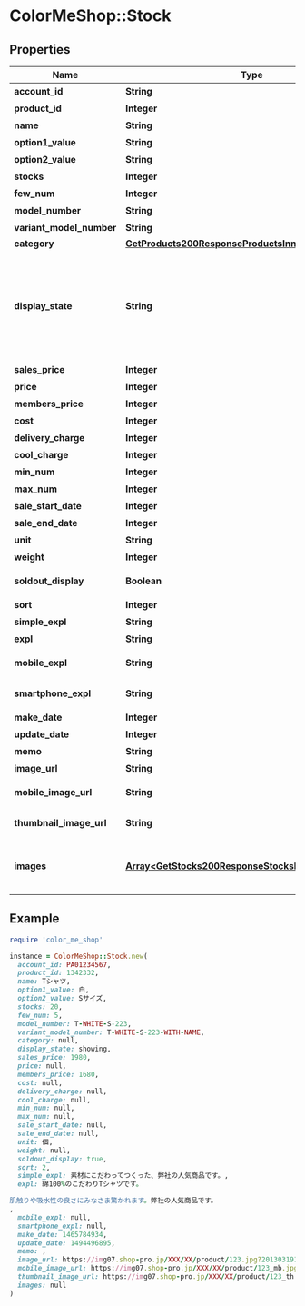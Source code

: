 # ColorMeShop::Stock

## Properties

| Name | Type | Description | Notes |
| ---- | ---- | ----------- | ----- |
| **account_id** | **String** | ショップアカウントID | [optional] |
| **product_id** | **Integer** | 商品ID | [optional] |
| **name** | **String** | 商品名 | [optional] |
| **option1_value** | **String** | オプション1の値 | [optional] |
| **option2_value** | **String** | オプション2の値 | [optional] |
| **stocks** | **Integer** | 在庫数 | [optional] |
| **few_num** | **Integer** | 残りわずかとなる在庫数 | [optional] |
| **model_number** | **String** | 型番 | [optional] |
| **variant_model_number** | **String** | オプションの型番 | [optional] |
| **category** | [**GetProducts200ResponseProductsInnerCategory**](GetProducts200ResponseProductsInnerCategory.md) |  | [optional] |
| **display_state** | **String** | 掲載設定  - &#x60;showing&#x60;: 掲載状態 - &#x60;hidden&#x60;: 非掲載状態 - &#x60;showing_for_members&#x60;: 会員にのみ掲載 - &#x60;sale_for_members&#x60;: 掲載状態だが購入は会員のみ可能  | [optional] |
| **sales_price** | **Integer** | 販売価格 | [optional] |
| **price** | **Integer** | 定価 | [optional] |
| **members_price** | **Integer** | 会員価格 | [optional] |
| **cost** | **Integer** | 原価 | [optional] |
| **delivery_charge** | **Integer** | 個別送料 | [optional] |
| **cool_charge** | **Integer** | クール便の追加料金 | [optional] |
| **min_num** | **Integer** | 最小購入数量 | [optional] |
| **max_num** | **Integer** | 最大購入数量 | [optional] |
| **sale_start_date** | **Integer** | 掲載開始時刻 | [optional] |
| **sale_end_date** | **Integer** | 掲載終了時刻 | [optional] |
| **unit** | **String** | 単位 | [optional] |
| **weight** | **Integer** | 重量(グラム単位) | [optional] |
| **soldout_display** | **Boolean** | 売り切れているときもショップに表示するか | [optional] |
| **sort** | **Integer** | 表示順 | [optional] |
| **simple_expl** | **String** | 簡易説明 | [optional] |
| **expl** | **String** | 商品説明 | [optional] |
| **mobile_expl** | **String** | フィーチャーフォン向けショップの商品説明 | [optional] |
| **smartphone_expl** | **String** | スマホ向けショップの商品説明 | [optional] |
| **make_date** | **Integer** | 商品作成日時 | [optional] |
| **update_date** | **Integer** | 商品更新日時 | [optional] |
| **memo** | **String** | 備考 | [optional] |
| **image_url** | **String** | メインの商品画像URL | [optional] |
| **mobile_image_url** | **String** | メインの商品画像のモバイル用URL | [optional] |
| **thumbnail_image_url** | **String** | メインの商品画像のサムネイルURL | [optional] |
| **images** | [**Array&lt;GetStocks200ResponseStocksInnerImagesInner&gt;**](GetStocks200ResponseStocksInnerImagesInner.md) | メインの商品画像以外の3つの画像に関する、PC用とモバイル用の画像URL | [optional] |

## Example

```ruby
require 'color_me_shop'

instance = ColorMeShop::Stock.new(
  account_id: PA01234567,
  product_id: 1342332,
  name: Tシャツ,
  option1_value: 白,
  option2_value: Sサイズ,
  stocks: 20,
  few_num: 5,
  model_number: T-WHITE-S-223,
  variant_model_number: T-WHITE-S-223-WITH-NAME,
  category: null,
  display_state: showing,
  sales_price: 1980,
  price: null,
  members_price: 1680,
  cost: null,
  delivery_charge: null,
  cool_charge: null,
  min_num: null,
  max_num: null,
  sale_start_date: null,
  sale_end_date: null,
  unit: 個,
  weight: null,
  soldout_display: true,
  sort: 2,
  simple_expl: 素材にこだわってつくった、弊社の人気商品です。,
  expl: 綿100%のこだわりTシャツです。

肌触りや吸水性の良さにみなさま驚かれます。弊社の人気商品です。
,
  mobile_expl: null,
  smartphone_expl: null,
  make_date: 1465784934,
  update_date: 1494496895,
  memo: ,
  image_url: https://img07.shop-pro.jp/XXX/XX/product/123.jpg?20130319164314,
  mobile_image_url: https://img07.shop-pro.jp/XXX/XX/product/123_mb.jpg?20130319164314,
  thumbnail_image_url: https://img07.shop-pro.jp/XXX/XX/product/123_th.jpg?20130319164314,
  images: null
)
```

